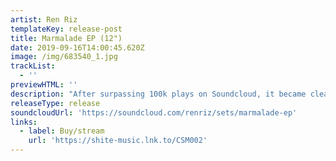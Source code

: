```yaml
---
artist: Ren Riz
templateKey: release-post
title: Marmalade EP (12")
date: 2019-09-16T14:00:45.620Z
image: /img/683540_1.jpg
trackList:
  - ''
previewHTML: ''
description: "After surpassing 100k plays on Soundcloud, it became clear\r that Ren Riz's disco jam Marmalade deserved an official\r release. \nAccompanying the laid-back, sun-kissed original mix\r is the “Late Night” version – a chopped up disco house\r reinterpretation with a higher tempo and dance floor appeal.\r \nJupiter Direct locks the house groove in with its dubby filtering,\r rolling bass-line and funky guitar loop. Saving dessert for last -\r Pudding is a summery nu-disco tune with a choppy disco\r bass-line and Rhodes chords for days. \nThis release is all about\r summer sunsets & aperitifs"
releaseType: release
soundcloudUrl: 'https://soundcloud.com/renriz/sets/marmalade-ep'
links:
  - label: Buy/stream
    url: 'https://shite-music.lnk.to/CSM002'
---
```



